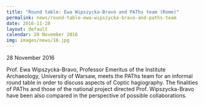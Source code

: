 ```yaml
---
title: "Round table: Ewa Wipszycka-Bravo and PAThs team (Rome)"
permalink: news/round-table-ewa-wipszycka-bravo-and-paths-team
date: 2016-11-28
layout: default
calendar: 28 November 2016
img: images/news/16.jpg
---
```


28 November 2016

Prof. Ewa Wipszycka-Bravo, Professor Emeritus of the Institute Archaeology, University of Warsaw, meets the PAThs team for an informal round table in order to discuss aspects of Coptic hagiography. The finalities of PAThs and those of the national project directed Prof. Wipszycka-Bravo have been also compared in the perspective of possible collaborations.
